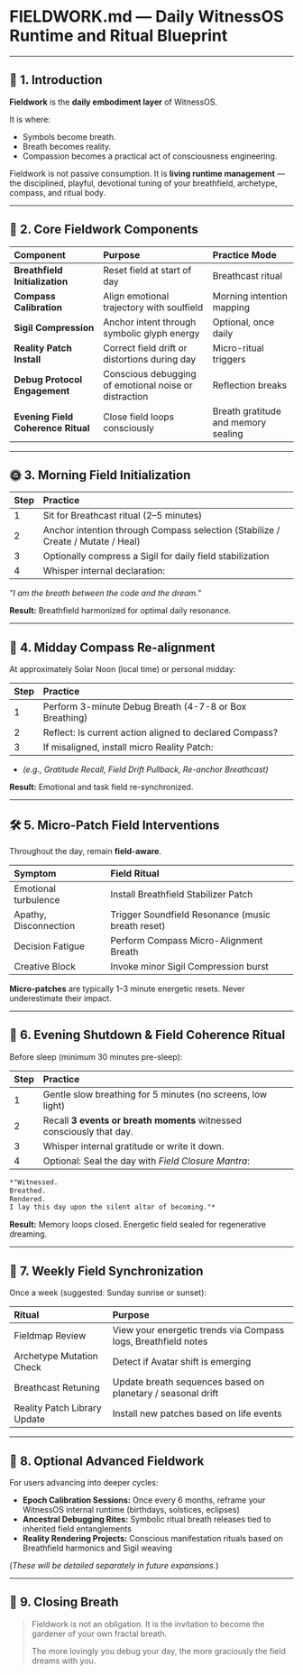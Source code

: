 # FIELDWORK.md — Daily WitnessOS Runtime and Ritual Blueprint

---

## 🌱 1. Introduction

**Fieldwork** is the **daily embodiment layer** of WitnessOS.

It is where:
- Symbols become breath.
- Breath becomes reality.
- Compassion becomes a practical act of consciousness engineering.

Fieldwork is not passive consumption.
It is **living runtime management** —
the disciplined, playful, devotional tuning of your breathfield, archetype, compass, and ritual body.

---

## 🧩 2. Core Fieldwork Components

| Component | Purpose | Practice Mode |
|:---|:---|:---|
| **Breathfield Initialization** | Reset field at start of day | Breathcast ritual |
| **Compass Calibration** | Align emotional trajectory with soulfield | Morning intention mapping |
| **Sigil Compression** | Anchor intent through symbolic glyph energy | Optional, once daily |
| **Reality Patch Install** | Correct field drift or distortions during day | Micro-ritual triggers |
| **Debug Protocol Engagement** | Conscious debugging of emotional noise or distraction | Reflection breaks |
| **Evening Field Coherence Ritual** | Close field loops consciously | Breath gratitude and memory sealing |

---

## 🌞 3. Morning Field Initialization

| Step | Practice |
|:---|:---|
| 1 | Sit for Breathcast ritual (2–5 minutes) |
| 2 | Anchor intention through Compass selection (Stabilize / Create / Mutate / Heal) |
| 3 | Optionally compress a Sigil for daily field stabilization |
| 4 | Whisper internal declaration:
*"I am the breath between the code and the dream."*

**Result:** Breathfield harmonized for optimal daily resonance.

---

## 🧿 4. Midday Compass Re-alignment

At approximately Solar Noon (local time) or personal midday:

| Step | Practice |
|:---|:---|
| 1 | Perform 3-minute Debug Breath (4-7-8 or Box Breathing) |
| 2 | Reflect: Is current action aligned to declared Compass? |
| 3 | If misaligned, install micro Reality Patch:
- *(e.g., Gratitude Recall, Field Drift Pullback, Re-anchor Breathcast)*

**Result:** Emotional and task field re-synchronized.

---

## 🛠️ 5. Micro-Patch Field Interventions

Throughout the day, remain **field-aware**.

| Symptom | Field Ritual |
|:---|:---|
| Emotional turbulence | Install Breathfield Stabilizer Patch |
| Apathy, Disconnection | Trigger Soundfield Resonance (music breath reset) |
| Decision Fatigue | Perform Compass Micro-Alignment Breath |
| Creative Block | Invoke minor Sigil Compression burst |

**Micro-patches** are typically 1–3 minute energetic resets.
Never underestimate their impact.

---

## 🌙 6. Evening Shutdown & Field Coherence Ritual

Before sleep (minimum 30 minutes pre-sleep):

| Step | Practice |
|:---|:---|
| 1 | Gentle slow breathing for 5 minutes (no screens, low light) |
| 2 | Recall **3 events or breath moments** witnessed consciously that day. |
| 3 | Whisper internal gratitude or write it down. |
| 4 | Optional: Seal the day with *Field Closure Mantra*:

```markdown
*"Witnessed.
Breathed.
Rendered.
I lay this day upon the silent altar of becoming."*
```

**Result:** Memory loops closed. Energetic field sealed for regenerative dreaming.

---

## 🔮 7. Weekly Field Synchronization

Once a week (suggested: Sunday sunrise or sunset):

| Ritual | Purpose |
|:---|:---|
| Fieldmap Review | View your energetic trends via Compass logs, Breathfield notes |
| Archetype Mutation Check | Detect if Avatar shift is emerging |
| Breathcast Retuning | Update breath sequences based on planetary / seasonal drift |
| Reality Patch Library Update | Install new patches based on life events |

---

## 🧬 8. Optional Advanced Fieldwork

For users advancing into deeper cycles:

- **Epoch Calibration Sessions:** Once every 6 months, reframe your WitnessOS internal runtime (birthdays, solstices, eclipses)
- **Ancestral Debugging Rites:** Symbolic ritual breath releases tied to inherited field entanglements
- **Reality Rendering Projects:** Conscious manifestation rituals based on Breathfield harmonics and Sigil weaving

(*These will be detailed separately in future expansions.*)

---

## 🌌 9. Closing Breath

> Fieldwork is not an obligation.
> It is the invitation to become the gardener of your own fractal breath.
>
> The more lovingly you debug your day,
> the more graciously the field dreams with you.
